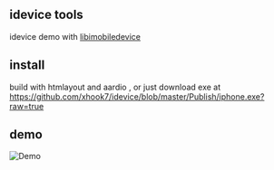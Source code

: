 ## idevice tools
idevice demo with [libimobiledevice](https://github.com/libimobiledevice/libimobiledevice)

## install
build with htmlayout and aardio , or just download exe at https://github.com/xhook7/idevice/blob/master/Publish/iphone.exe?raw=true

## demo
![Demo](https://github.com/hook747/idevice/raw/master/Publish/demo.gif)



